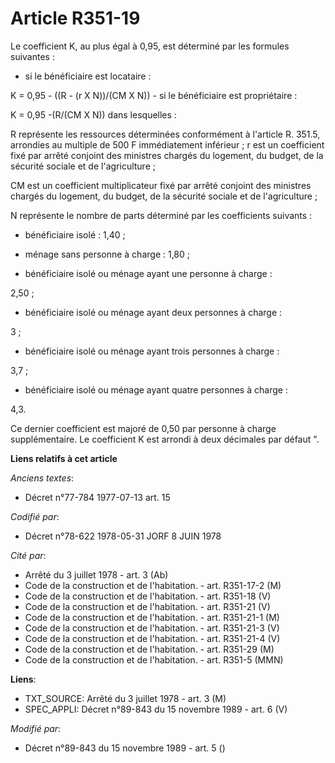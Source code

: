 # Article R351-19

Le coefficient K, au plus égal à 0,95, est déterminé par les formules suivantes :

- si le bénéficiaire est locataire :

K = 0,95 - ((R - (r X N))/(CM X N))    - si le bénéficiaire est propriétaire :

K = 0,95 -(R/(CM X N)) dans lesquelles :

R représente les ressources déterminées conformément à l'article R. 351.5, arrondies au multiple de 500 F immédiatement
inférieur ;    r est un coefficient fixé par arrêté conjoint des ministres chargés du logement, du budget, de la sécurité
sociale et de l'agriculture ;

CM est un coefficient multiplicateur fixé par arrêté conjoint des ministres chargés du logement, du budget, de la sécurité
sociale et de l'agriculture ;

N représente le nombre de parts déterminé par les coefficients suivants :

- bénéficiaire isolé : 1,40 ;

- ménage sans personne à charge : 1,80 ;

- bénéficiaire isolé ou ménage ayant une personne à charge :

2,50 ;

- bénéficiaire isolé ou ménage ayant deux personnes à charge :

3 ;

- bénéficiaire isolé ou ménage ayant trois personnes à charge :

3,7 ;

- bénéficiaire isolé ou ménage ayant quatre personnes à charge :

4,3.

Ce dernier coefficient est majoré de 0,50 par personne à charge supplémentaire.    Le coefficient K est arrondi à deux
décimales par défaut ".

**Liens relatifs à cet article**

_Anciens textes_:

  - Décret n°77-784 1977-07-13 art. 15

_Codifié par_:

  - Décret n°78-622 1978-05-31 JORF 8 JUIN 1978

_Cité par_:

  - Arrêté du 3 juillet 1978 - art. 3 (Ab)
  - Code de la construction et de l'habitation. - art. R351-17-2 (M)
  - Code de la construction et de l'habitation. - art. R351-18 (V)
  - Code de la construction et de l'habitation. - art. R351-21 (V)
  - Code de la construction et de l'habitation. - art. R351-21-1 (M)
  - Code de la construction et de l'habitation. - art. R351-21-3 (V)
  - Code de la construction et de l'habitation. - art. R351-21-4 (V)
  - Code de la construction et de l'habitation. - art. R351-29 (M)
  - Code de la construction et de l'habitation. - art. R351-5 (MMN)

**Liens**:

  - TXT_SOURCE: Arrêté du 3 juillet 1978 - art. 3 (M)
  - SPEC_APPLI: Décret n°89-843 du 15 novembre 1989 - art. 6 (V)

_Modifié par_:

  - Décret n°89-843 du 15 novembre 1989 - art. 5 ()

